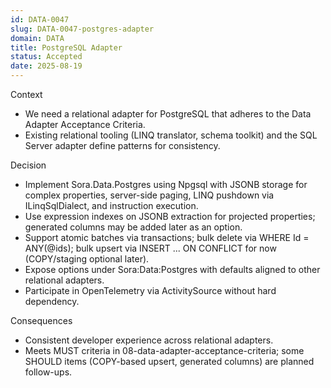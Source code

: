 ```yaml
---
id: DATA-0047
slug: DATA-0047-postgres-adapter
domain: DATA
title: PostgreSQL Adapter
status: Accepted
date: 2025-08-19
---
```


Context
- We need a relational adapter for PostgreSQL that adheres to the Data Adapter Acceptance Criteria.
- Existing relational tooling (LINQ translator, schema toolkit) and the SQL Server adapter define patterns for consistency.

Decision
- Implement Sora.Data.Postgres using Npgsql with JSONB storage for complex properties, server-side paging, LINQ pushdown via ILinqSqlDialect, and instruction execution.
- Use expression indexes on JSONB extraction for projected properties; generated columns may be added later as an option.
- Support atomic batches via transactions; bulk delete via WHERE Id = ANY(@ids); bulk upsert via INSERT ... ON CONFLICT for now (COPY/staging optional later).
- Expose options under Sora:Data:Postgres with defaults aligned to other relational adapters.
- Participate in OpenTelemetry via ActivitySource without hard dependency.

Consequences
- Consistent developer experience across relational adapters.
- Meets MUST criteria in 08-data-adapter-acceptance-criteria; some SHOULD items (COPY-based upsert, generated columns) are planned follow-ups.
